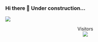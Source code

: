 ### Hi there 👋 Under construction... 

<a href="https://github.com/emmanuelramosdevops/github-readme-stats"><img align="center" src="https://github-readme-stats.vercel.app/api/top-langs/?username=emmanuelramosdevops&layout=compact&theme=buefy&hide_border=true" /></a>


<p align="center"> 
  Visitors<br>
  <img src="https://profile-counter.glitch.me/emmanuelramosdevops/count.svg" />
</p>


